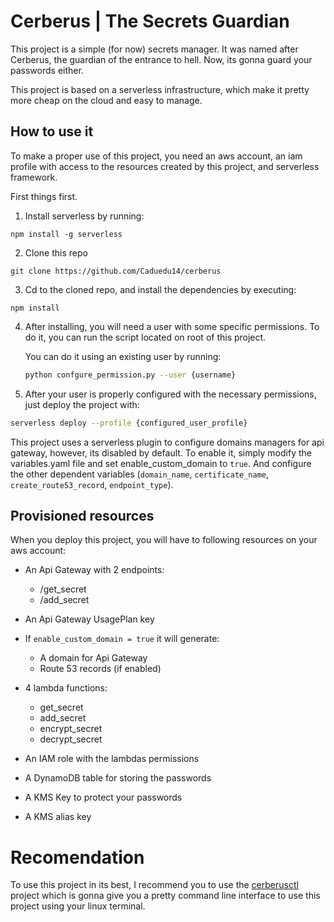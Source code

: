 # Cerberus | The Secrets Guardian

This project is a simple (for now) secrets manager.
It was named after Cerberus, the guardian of the entrance to hell. Now, its gonna guard your passwords either.

This project is based on a serverless infrastructure, which make it pretty more cheap on the cloud and easy to manage.

## How to use it

To make a proper use of this project, you need an aws account, an iam profile with access to the resources created by this project, and serverless framework.

First things first.

1. Install serverless by running:
```
npm install -g serverless
```

2. Clone this repo
```
git clone https://github.com/Caduedu14/cerberus
```

3. Cd to the cloned repo, and install the dependencies by executing:
```
npm install
```

4. After installing, you will need a user with some specific permissions. To do it, you can run the script located on root of this project.

    You can do it using an existing user by running:
    ```bash
    python confgure_permission.py --user {username}
    ```
5. After your user is properly configured with the necessary permissions, just deploy the project with:
```bash
serverless deploy --profile {configured_user_profile}
```

This project uses a serverless plugin to configure domains managers for api gateway, however, its disabled by default. To enable it, simply modify the variables.yaml file and set enable_custom_domain to `true`. And configure the other dependent variables (`domain_name`, `certificate_name`, `create_route53_record`, `endpoint_type`).

## Provisioned resources
When you deploy this project, you will have to following resources on your aws account:
- An Api Gateway with 2 endpoints:
  - /get_secret
  - /add_secret

- An Api Gateway UsagePlan key

- If `enable_custom_domain = true` it will generate:
  - A domain for Api Gateway
  - Route 53 records (if enabled)


- 4 lambda functions:
  - get_secret
  - add_secret
  - encrypt_secret
  - decrypt_secret

- An IAM role with the lambdas permissions
- A DynamoDB table for storing the passwords
- A KMS Key to protect your passwords
- A KMS alias key

# Recomendation

To use this project in its best, I recommend you to use the [cerberusctl](https://github.com/Caduedu14/cerberusctl) project which is gonna give you a pretty command line interface to use this project using your linux terminal.
